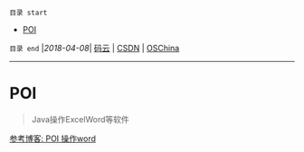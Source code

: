 `目录 start`
 
- [POI](#poi)

`目录 end` |_2018-04-08_| [码云](https://gitee.com/kcp1104) | [CSDN](http://blog.csdn.net/kcp606) | [OSChina](https://my.oschina.net/kcp1104)
****************************************

# POI
> Java操作ExcelWord等软件 

[参考博客: POI 操作word](http://blog.csdn.net/j_a_d_e/article/details/53945288)



